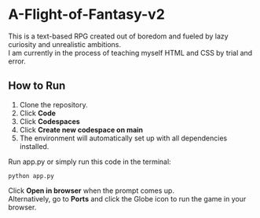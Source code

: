 # A-Flight-of-Fantasy-v2

This is a text-based RPG created out of boredom and fueled by lazy curiosity and unrealistic ambitions.\
I am currently in the process of teaching myself HTML and CSS by trial and error.

## How to Run

1. Clone the repository.
2. Click **Code**
3. Click **Codespaces**
3. Click **Create new codespace on main**
5. The environment will automatically set up with all dependencies installed.

Run app.py or simply run this code in the terminal:
```
python app.py
```
Click **Open in browser** when the prompt comes up.\
Alternatively, go to **Ports** and click the Globe icon to run the game in your browser.